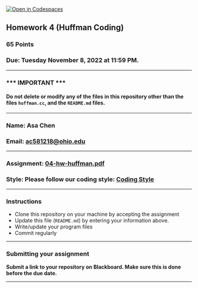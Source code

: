 [![Open in Codespaces](https://classroom.github.com/assets/launch-codespace-9f69c29eadd1a2efcce9672406de9a39573de1bdf5953fef360cfc2c3f7d7205.svg)](https://classroom.github.com/open-in-codespaces?assignment_repo_id=9218356)
## Homework 4 (Huffman Coding)

###  65 Points

### Due: Tuesday November 8, 2022 at 11:59 PM.

---
### *** IMPORTANT ***
#### Do not delete or modify any of the files in this repository other than the files `huffman.cc`, and the `README.md` files.

---

### Name: Asa Chen

### Email: ac581218@ohio.edu

---

### Assignment: [04-hw-huffman.pdf](04-hw-huffman.pdf)

### Style: Please follow our coding style: [Coding Style](https://github.com/nasseef/cs2400/blob/master/docs/coding-style.md)

---

### Instructions

- Clone this repository on your machine by accepting the assignment
- Update this file (`README.md`) by entering your information above.
- Write/update your program files
- Commit regularly

---

### Submitting your assignment

**Submit a link to your repository on Blackboard. Make sure this is done before the due date.**

---
